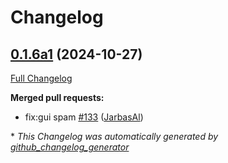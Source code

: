 # Changelog

## [0.1.6a1](https://github.com/OpenVoiceOS/ovos-bus-client/tree/0.1.6a1) (2024-10-27)

[Full Changelog](https://github.com/OpenVoiceOS/ovos-bus-client/compare/0.1.5...0.1.6a1)

**Merged pull requests:**

- fix:gui spam [\#133](https://github.com/OpenVoiceOS/ovos-bus-client/pull/133) ([JarbasAl](https://github.com/JarbasAl))



\* *This Changelog was automatically generated by [github_changelog_generator](https://github.com/github-changelog-generator/github-changelog-generator)*
